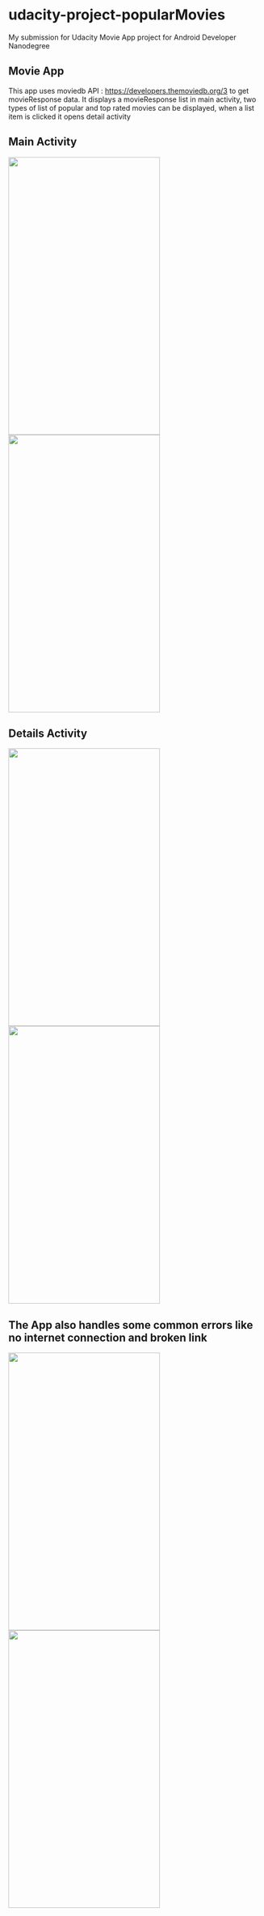 # udacity-project-popularMovies
My submission for Udacity Movie App project for Android Developer Nanodegree
## Movie App
This app uses moviedb API : https://developers.themoviedb.org/3 to get movieResponse data.
It displays a movieResponse list in main activity, two types of list of popular and top rated movies can be displayed, when a list item is clicked it opens detail activity

## Main Activity

<img src="https://user-images.githubusercontent.com/26672993/41285752-d7067108-6e5a-11e8-8fae-51075efb8a46.png" width="300" height="550"/>        <img src="https://user-images.githubusercontent.com/26672993/41285821-0d4917b6-6e5b-11e8-8353-11cc02c34505.png" width="300" height="550"/>


## Details Activity

<img src="https://user-images.githubusercontent.com/26672993/41285803-00ff3ee0-6e5b-11e8-846c-11037edcbf26.png" width="300" height="550"/>        <img src="https://user-images.githubusercontent.com/26672993/41285838-22891162-6e5b-11e8-86d3-fe3c1edd8e17.png" width="300" height="550"/>



## The App also handles some common errors like no internet connection and broken link

<img src="https://user-images.githubusercontent.com/26672993/41285873-3d6f455a-6e5b-11e8-8ec1-ff4a1a9929a1.png" width="300" height="550"/>        <img src="https://user-images.githubusercontent.com/26672993/41285875-3f952ac0-6e5b-11e8-8669-b34bab85893f.png" width="300" height="550"/>




